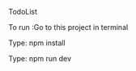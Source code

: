 T o d o L i s t            

   To run :Go to this project in terminal     

   Type: npm install     

   Type: npm run dev   
